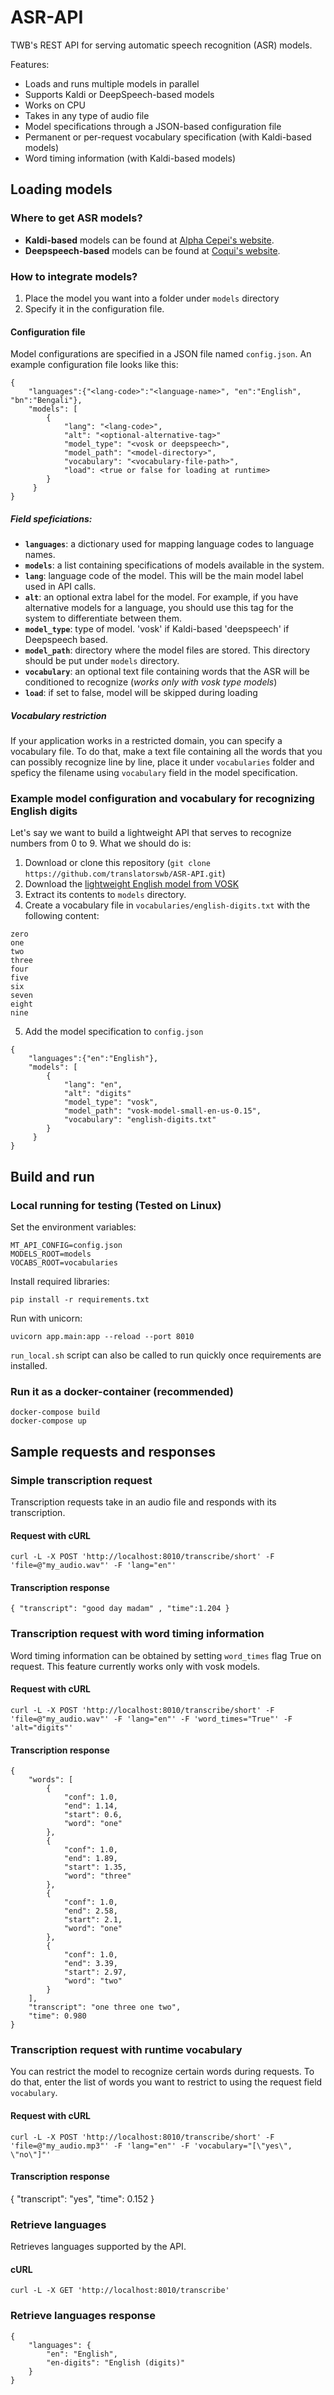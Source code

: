 # ASR-API
TWB's REST API for serving automatic speech recognition (ASR) models.

Features:
- Loads and runs multiple models in parallel
- Supports Kaldi or DeepSpeech-based models
- Works on CPU
- Takes in any type of audio file
- Model specifications through a JSON-based configuration file
- Permanent or per-request vocabulary specification (with Kaldi-based models)
- Word timing information (with Kaldi-based models)

## Loading models

### Where to get ASR models?

- **Kaldi-based** models can be found at [Alpha Cepei's website](https://alphacephei.com/vosk/models). 
- **Deepspeech-based** models can be found at [Coqui's website](https://coqui.ai/models/).

### How to integrate models?

1) Place the model you want into a folder under `models` directory
2) Specify it in the configuration file. 

#### Configuration file

Model configurations are specified in a JSON file named `config.json`. An example configuration file looks like this:

```
{
    "languages":{"<lang-code>":"<language-name>", "en":"English", "bn":"Bengali"},
    "models": [
        {
            "lang": "<lang-code>",
            "alt": "<optional-alternative-tag>"
            "model_type": "<vosk or deepspeech>",
            "model_path": "<model-directory>",
            "vocabulary": "<vocabulary-file-path>",
            "load": <true or false for loading at runtime>
        }
     }
}
```

##### Field speficiations:

- **`languages`**: a dictionary used for mapping language codes to language names.
- **`models`**: a list containing specifications of models available in the system. 
- **`lang`**: language code of the model. This will be the main model label used in API calls.
- **`alt`**: an optional extra label for the model. For example, if you have alternative models for a language, you should use this tag for the system to differentiate between them.
- **`model_type`**: type of model. 'vosk' if Kaldi-based 'deepspeech' if Deepspeech based.
- **`model_path`**: directory where the model files are stored. This directory should be put under `models` directory. 
- **`vocabulary`**: an optional text file containing words that the ASR will be conditioned to recognize (_works only with vosk type models_)
- **`load`**: if set to false, model will be skipped during loading

##### Vocabulary restriction

If your application works in a restricted domain, you can specify a vocabulary file. To do that, make a text file containing all the words that you can possibly recognize line by line, place it under `vocabularies` folder and speficy the filename using `vocabulary` field in the model specification. 

### Example model configuration and vocabulary for recognizing English digits

Let's say we want to build a lightweight API that serves to recognize numbers from 0 to 9. What we should do is: 

1. Download or clone this repository (`git clone https://github.com/translatorswb/ASR-API.git`)
2. Download the [lightweight English model from VOSK](http://alphacephei.com/vosk/models/vosk-model-small-en-us-0.15.zip)
3. Extract its contents to `models` directory. 
4. Create a vocabulary file in `vocabularies/english-digits.txt` with the following content:

```
zero
one
two
three
four
five
six
seven
eight
nine

```

5. Add the model specification to `config.json`

```
{
    "languages":{"en":"English"},
    "models": [
        {
            "lang": "en",
            "alt": "digits"
            "model_type": "vosk",
            "model_path": "vosk-model-small-en-us-0.15",
            "vocabulary": "english-digits.txt"
        }
     }
}
```

## Build and run

### Local running for testing (Tested on Linux)

Set the environment variables:
```
MT_API_CONFIG=config.json
MODELS_ROOT=models
VOCABS_ROOT=vocabularies
```
Install required libraries:
```
pip install -r requirements.txt
```

Run with unicorn:
```
uvicorn app.main:app --reload --port 8010
```

`run_local.sh` script can also be called to run quickly once requirements are installed.

### Run it as a docker-container (recommended)

``` 
docker-compose build
docker-compose up
```

## Sample requests and responses

### Simple transcription request

Transcription requests take in an audio file and responds with its transcription. 

#### Request with cURL
```
curl -L -X POST 'http://localhost:8010/transcribe/short' -F 'file=@"my_audio.wav"' -F 'lang="en"'
```

#### Transcription response

```
{ "transcript": "good day madam" , "time":1.204 }
```

### Transcription request with word timing information

Word timing information can be obtained by setting `word_times` flag True on request. This feature currently works only with vosk models.

#### Request with cURL
```
curl -L -X POST 'http://localhost:8010/transcribe/short' -F 'file=@"my_audio.wav"' -F 'lang="en"' -F 'word_times="True"' -F 'alt="digits"'
```

#### Transcription response

```
{
    "words": [
        {
            "conf": 1.0,
            "end": 1.14,
            "start": 0.6,
            "word": "one"
        },
        {
            "conf": 1.0,
            "end": 1.89,
            "start": 1.35,
            "word": "three"
        },
        {
            "conf": 1.0,
            "end": 2.58,
            "start": 2.1,
            "word": "one"
        },
        {
            "conf": 1.0,
            "end": 3.39,
            "start": 2.97,
            "word": "two"
        }
    ],
    "transcript": "one three one two",
    "time": 0.980
}
```

### Transcription request with runtime vocabulary

You can restrict the model to recognize certain words during requests. To do that, enter the list of words you want to restrict to using the request field `vocabulary`.

#### Request with cURL
```
curl -L -X POST 'http://localhost:8010/transcribe/short' -F 'file=@"my_audio.mp3"' -F 'lang="en"' -F 'vocabulary="[\"yes\", \"no\"]"'
```

#### Transcription response

{
    "transcript": "yes",
    "time": 0.152
}

### Retrieve languages

Retrieves languages supported by the API.

#### cURL

```
curl -L -X GET 'http://localhost:8010/transcribe'
```

### Retrieve languages response

```
{
    "languages": {
        "en": "English",
        "en-digits": "English (digits)"
    }
}
```

